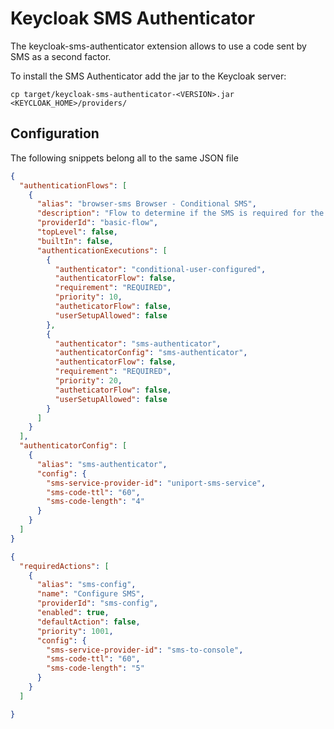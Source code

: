 Keycloak SMS Authenticator
===

The keycloak-sms-authenticator extension allows to use a code sent by SMS as a second factor.

To install the SMS Authenticator add the jar to the Keycloak server:

```shell
cp target/keycloak-sms-authenticator-<VERSION>.jar <KEYCLOAK_HOME>/providers/
```

Configuration
---

The following snippets belong all to the same JSON file

```json
{
  "authenticationFlows": [
    {
      "alias": "browser-sms Browser - Conditional SMS",
      "description": "Flow to determine if the SMS is required for the authentication",
      "providerId": "basic-flow",
      "topLevel": false,
      "builtIn": false,
      "authenticationExecutions": [
        {
          "authenticator": "conditional-user-configured",
          "authenticatorFlow": false,
          "requirement": "REQUIRED",
          "priority": 10,
          "autheticatorFlow": false,
          "userSetupAllowed": false
        },
        {
          "authenticator": "sms-authenticator",
          "authenticatorConfig": "sms-authenticator",
          "authenticatorFlow": false,
          "requirement": "REQUIRED",
          "priority": 20,
          "autheticatorFlow": false,
          "userSetupAllowed": false
        }
      ]
    }
  ],
  "authenticatorConfig": [
    {
      "alias": "sms-authenticator",
      "config": {
        "sms-service-provider-id": "uniport-sms-service",
        "sms-code-ttl": "60",
        "sms-code-length": "4"
      }
    }
  ]
}
```

```json
{
  "requiredActions": [
    {
      "alias": "sms-config",
      "name": "Configure SMS",
      "providerId": "sms-config",
      "enabled": true,
      "defaultAction": false,
      "priority": 1001,
      "config": {
        "sms-service-provider-id": "sms-to-console",
        "sms-code-ttl": "60",
        "sms-code-length": "5"
      }
    }
  ]

}
```